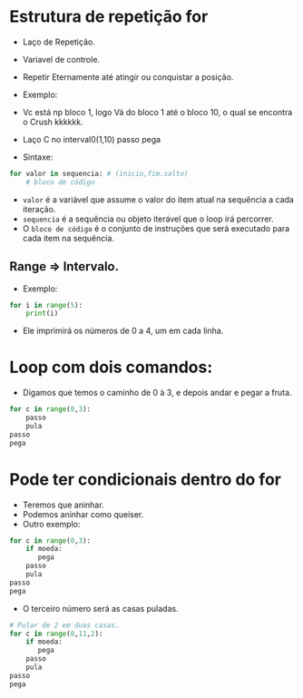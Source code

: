 # Estrutura de repetição for
- Laço de Repetição.
- Variavel de controle.
- Repetir Eternamente até atingir ou conquistar a posição.
- Exemplo:
- Vc está np bloco 1, logo Vá do bloco 1 até o bloco 10, o qual se encontra o Crush kkkkkk.
- Laço C no interval0(1,10)
    passo
pega

- Sintaxe:
```python
for valor in sequencia: # (inicio,fim.salto)
    # bloco de código
```

- `valor` é a variável que assume o valor do item atual na sequência a cada iteração.
- `sequencia` é a sequência ou objeto iterável que o loop irá percorrer.
- O `bloco de código` é o conjunto de instruções que será executado para cada item na sequência.

##  Range => Intervalo.
- Exemplo:
```python
for i in range(5):
    print(i)
```

- Ele imprimirá os números de 0 a 4, um em cada linha.

# Loop com dois comandos:
- Digamos que temos o caminho de 0 à 3, e depois andar e pegar a fruta.

```python
for c in range(0,3):
    passo
    pula
passo 
pega
```
# Pode ter condicionais dentro do for
- Teremos que aninhar.
- Podemos aninhar como queiser.
- Outro exemplo:
```python
for c in range(0,3):
    if moeda:
       pega
    passo
    pula
passo 
pega
```
- O terceiro número será as casas puladas.
```python
# Pular de 2 em duas casas.
for c in range(0,11,2):
    if moeda:
       pega
    passo
    pula
passo 
pega
```